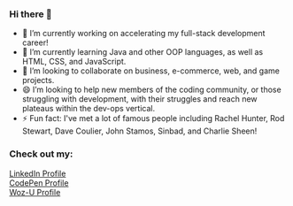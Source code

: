 ### Hi there 👋

- 🔭 I’m currently working on accelerating my full-stack development career!
- 🌱 I’m currently learning Java and other OOP languages, as well as HTML, CSS, and JavaScript.
- 👯 I’m looking to collaborate on business, e-commerce, web, and game projects.
- 😄 I’m looking to help new members of the coding community, or those struggling with development, with their struggles and reach new plateaus within the dev-ops vertical.
- ⚡ Fun fact: I've met a lot of famous people including Rachel Hunter, Rod Stewart, Dave Coulier, John Stamos, Sinbad, and Charlie Sheen!

### Check out my: <br />
[LinkedIn Profile](https://www.linkedin.com/in/robertemarchetti/) <br />
[CodePen Profile](codepen.io/Handl3IT) <br />
[Woz-U Profile](https://apprenticenow.exeterlms.com/user/cOd3r-Handl3IT) <br />

<!--
**cOd3r-Handl3IT/cOd3r-Handl3IT** is a ✨ _special_ ✨ repository because its `README.md` (this file) appears on your GitHub profile.

Here are some ideas to get you started:

- 🔭 I’m currently working on ...
- 🌱 I’m currently learning ...
- 👯 I’m looking to collaborate on ...
- 🤔 I’m looking for help with ...
- 💬 Ask me about ...
- 📫 How to reach me: ...
- 😄 Pronouns: ...
- ⚡ Fun fact: ...
-->
